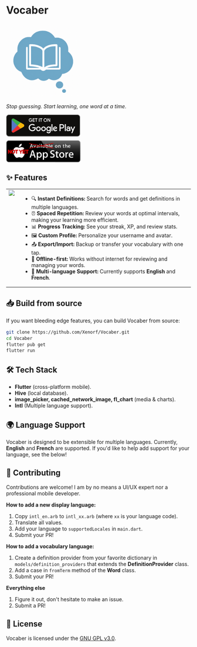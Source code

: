 # Vocaber

<p align="left">
  <img src="assets/icon/app_icon.png" alt="Vocaber App Icon" width="200"/>
</p>

*Stop guessing. Start learning, one word at a time.*

<a href="https://play.google.com/store/apps/details?id=fr.xenorf.vocaber">
  <img src="docs/google-play.svg" alt="Get it on Google Play" style="height: 60px; display: block; margin-bottom: 10px;" />
</a>
<a href="https://apps.apple.com/app/id1234567890">
  <img src="docs/app-store-unavailable.svg" alt="App Store Unavailable" style="height: 60px; display: block;" />
</a>


## ✨ Features

<table>
  <tr>
    <td style="vertical-align: top; padding-right: 15px;">
      <img src="docs/demo.gif" width="220" />
    </td>
    <td style="vertical-align: top;">
      <ul>
        <li>🔍 <strong>Instant Definitions:</strong> Search for words and get definitions in multiple languages.</li>
        <li>⏰ <strong>Spaced Repetition:</strong> Review your words at optimal intervals, making your learning more efficient.</li>
        <li>📊 <strong>Progress Tracking:</strong> See your streak, XP, and review stats.</li>
        <li>🖼️ <strong>Custom Profile:</strong> Personalize your username and avatar.</li>
        <li>📤 <strong>Export/Import:</strong> Backup or transfer your vocabulary with one tap.</li>
        <li>🌙 <strong>Offline-first:</strong> Works without internet for reviewing and managing your words.</li>
        <li>🧩 <strong>Multi-language Support:</strong> Currently supports <strong>English</strong> and <strong>French</strong>.</li>
      </ul>
    </td>
  </tr>
</table>

## 📥 Build from source

If you want bleeding edge features, you can build Vocaber from source:

```sh
git clone https://github.com/Xenorf/Vocaber.git
cd Vocaber
flutter pub get
flutter run
```

## 🛠️ Tech Stack

- **Flutter** (cross-platform mobile).
- **Hive** (local database).
- **image_picker, cached_network_image, fl_chart** (media & charts).
- **Intl** (Multiple language support).

## 🌍 Language Support

Vocaber is designed to be extensible for multiple languages.
Currently, **English** and **French** are supported.
If you'd like to help add support for your language, see the below!

## 🤝 Contributing

Contributions are welcome! I am by no means a UI/UX expert nor a professional mobile developer.

**How to add a new display language:**
1. Copy `intl_en.arb` to `intl_xx.arb` (where `xx` is your language code).
2. Translate all values.
3. Add your language to `supportedLocales` in `main.dart`.
4. Submit your PR!

**How to add a vocabulary language:**
1. Create a definition provider from your favorite dictionary in `models/definition_providers` that extends the **DefinitionProvider** class.
2. Add a case in `fromTerm` method of the **Word** class.
3. Submit your PR!

**Everything else**
1. Figure it out, don't hesitate to make an issue.
2. Submit a PR!

## 📄 License

Vocaber is licensed under the [GNU GPL v3.0](https://www.gnu.org/licenses/gpl-3.0.html).
